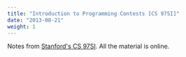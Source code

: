 ```yaml
---
title: "Introduction to Programming Contests [CS 97SI]"
date: "2013-08-21"
weight: 1
---
```


Notes from [Stanford's CS 97SI](http://stanford.edu/class/cs97si/). All the material is online.
